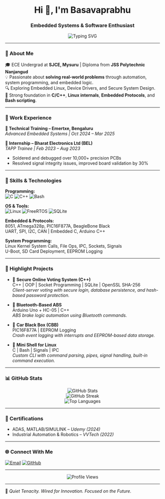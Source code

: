 <h1 align="center">Hi 👋, I'm Basavaprabhu</h1>
<h3 align="center">Embedded Systems & Software Enthusiast</h3>

<p align="center">
  <img src="https://readme-typing-svg.herokuapp.com?font=Fira+Code&size=20&pause=1000&color=0FFFD0&center=true&vCenter=true&width=1000&lines=C%2FC%2B%2B;Bash;Data+Structures;System+Programming;Linux+Internals;Networking+%26+Protocols;Operating+Systems;Micro-controllers;Micro-processors;Sensors+%26+Actuators;Automotive+Enthusiastic;PCB+Design" alt="Typing SVG" />
</p>



---

### 🔧 About Me

🎓 ECE Undergrad at **SJCE, Mysuru** | Diploma from **JSS Polytechnic Nanjangud**  
💡 Passionate about **solving real-world problems** through automation, system programming, and embedded logic.  
🔍 Exploring Embedded Linux, Device Drivers, and Secure System Design.    
🧰 Strong foundation in **C/C++**, **Linux internals**, **Embedded Protocols**, and **Bash scripting**.

---

### 💼 Work Experience

**🔹 Technical Training – Emertxe, Bengaluru**  
*Advanced Embedded Systems | Oct 2024 – Mar 2025*  

**🔹 Internship – Bharat Electronics Ltd (BEL)**  
*TAPP Trainee | Feb 2023 – Aug 2023*  
- Soldered and debugged over 10,000+ precision PCBs  
- Resolved signal integrity issues, improved board validation by 30%

---

### 🧠 Skills & Technologies

**Programming:**  
![C](https://img.shields.io/badge/C-00599C?style=flat&logo=c&logoColor=white)
![C++](https://img.shields.io/badge/C++-00599C?style=flat&logo=cplusplus&logoColor=white)
![Bash](https://img.shields.io/badge/Bash-121011?style=flat&logo=gnu-bash&logoColor=white)

**OS & Tools:**  
![Linux](https://img.shields.io/badge/Linux-FCC624?style=flat&logo=linux&logoColor=black)
![FreeRTOS](https://img.shields.io/badge/FreeRTOS-00274F?style=flat&logo=freertos&logoColor=white)
![SQLite](https://img.shields.io/badge/SQLite-07405E?style=flat&logo=sqlite&logoColor=white)

**Embedded & Protocols:**  
8051, ATmega328p, PIC16F877A, BeagleBone Black  
UART, SPI, I2C, CAN | Embedded C, Arduino C++

**System Programming:**  
Linux Kernel System Calls, File Ops, IPC, Sockets, Signals  
U-Boot, SD Card Deployment, EEPROM Logging

---

### 🚀 Highlight Projects

- 🔐 **Secure Online Voting System (C++)**  
  C++ | OOP | Socket Programming | SQLite | OpenSSL SHA-256  
  _Client-server voting with secure login, database persistence, and hash-based password protection._

- 📱 **Bluetooth-Based ABS**  
  Arduino Uno + HC-05 | C++  
  _ABS brake logic automation using Bluetooth commands._

- 🧠 **Car Black Box (CBB)**  
  PIC16F877A | EEPROM Logging  
  _Crash event logging with interrupts and EEPROM-based data storage._

- 🐚 **Mini Shell for Linux**  
  C | Bash | Signals | IPC  
  _Custom CLI with command parsing, pipes, signal handling, built-in command execution._

---

### 📊 GitHub Stats

<p align="center">
  <img src="https://github-readme-stats.vercel.app/api?username=PrabhuEmbeddedWorks&show_icons=true&theme=radical" alt="GitHub Stats" />
  <br/>
  <img src="https://github-readme-streak-stats.herokuapp.com/?user=PrabhuEmbeddedWorks&theme=radical" alt="GitHub Streak"/>
  <br/>
  <img src="https://github-readme-stats.vercel.app/api/top-langs/?username=PrabhuEmbeddedWorks&layout=compact&theme=radical" alt="Top Languages"/>
</p>

---

### 🏅 Certifications

- ADAS, MATLAB/SIMULINK – *Udemy (2024)*  
- Industrial Automation & Robotics – *VVTech (2022)*

---

### 🌐 Connect With Me

[![Email](https://img.shields.io/badge/Gmail-D14836?style=flat&logo=gmail&logoColor=white)](mailto:prabhu26ec@gmail.com)
[![GitHub](https://img.shields.io/badge/GitHub-181717?style=flat&logo=github&logoColor=white)](https://github.com/PrabhuEmbeddedWorks)

---

<p align="center">
  <img src="https://komarev.com/ghpvc/?username=PrabhuEmbeddedWorks&label=Profile%20views&color=0e75b6&style=flat" alt="Profile Views" />
</p>

---

🔧 *Quiet Tenacity. Wired for Innovation. Focused on the Future.*
